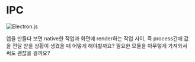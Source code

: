 # IPC
![Electron.js](https://img.shields.io/badge/Electron-191970?style=for-the-badge&logo=Electron&logoColor=white)  

앱을 만들다 보면 native한 작업과 화면에 render하는 작업 사이, 즉 process간에 값을 전달 받을 상황이 생겼을 때 어떻게 해야할까요? 필요한 모듈을 아무렇게 가져와서 써도 괜찮을 걸까요?